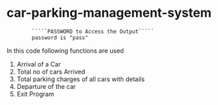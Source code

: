 # car-parking-management-system

            `````PASSWORD to Access the Output`````
            password is "pass"

In this code following functions are used 

1. Arrival of a Car
2. Total no of cars Arrived
3. Total parking charges of all cars with details
4. Departure of the car
5. Exit Program
